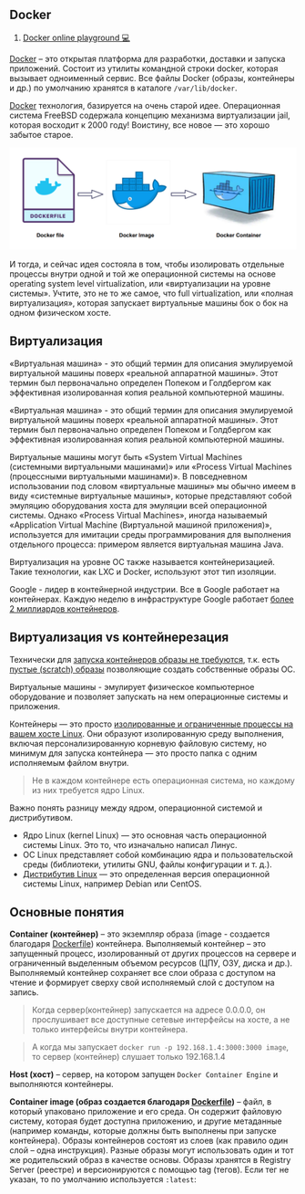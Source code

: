 ## Docker

1. [Docker online playground 💻](https://labs.iximiuz.com/playgrounds/docker)

[Docker](https://docs.docker.com/get-started/overview/) – это открытая платформа для разработки, доставки и запуска приложений. Состоит из утилиты командной строки docker, которая вызывает одноименный сервис. Все файлы Docker (образы, контейнеры и др.) по умолчанию хранятся в каталоге `/var/lib/docker`.

[Docker](https://docs.docker.com/get-started/overview/) технология, базируется на очень старой идее. Операционная система FreeBSD содержала концепцию механизма виртуализации jail, которая восходит к 2000 году! Воистину, все новое — это хорошо забытое старое.

![](https://github.com/eldaroid/pictures/blob/master/iOSWiki/Common/docker.png?raw=true)

И тогда, и сейчас идея состояла в том, чтобы изолировать отдельные процессы внутри одной и той же операционной системы на основе operating system level virtualization, или «виртуализации на уровне системы». Учтите, это не то же самое, что full virtualization, или «полная виртуализация», которая запускает виртуальные машины бок о бок на одном физическом хосте.

## Виртуализация

«Виртуальная машина» - это общий термин для описания эмулируемой виртуальной машины поверх «реальной аппаратной машины». Этот термин был первоначально определен Попеком и Голдбергом как эффективная изолированная копия реальной компьютерной машины.

«Виртуальная машина» - это общий термин для описания эмулируемой виртуальной машины поверх «реальной аппаратной машины». Этот термин был первоначально определен Попеком и Голдбергом как эффективная изолированная копия реальной компьютерной машины.

Виртуальные машины могут быть «System Virtual Machines (системными виртуальными машинами)» или «Process Virtual Machines (процессными виртуальными машинами)». В повседневном использовании под словом «виртуальные машины» мы обычно имеем в виду «системные виртуальные машины», которые представляют собой эмуляцию оборудования хоста для эмуляции всей операционной системы. Однако «Process Virtual Machines», иногда называемый «Application Virtual Machine (Виртуальной машиной приложения)», используется для имитации среды программирования для выполнения отдельного процесса: примером является виртуальная машина Java.

Виртуализация на уровне ОС также называется контейнеризацией. Такие технологии, как LXC и Docker, используют этот тип изоляции.

Google - лидер в контейнерной индустрии. Все в Google работает на контейнерах. Каждую неделю в инфраструктуре Google работает [более 2 миллиардов контейнеров](https://speakerdeck.com/jbeda/containers-at-scale).

## Виртуализация vs контейнерезация

Технически для [запуска контейнеров образы не требуются](https://iximiuz.com/en/posts/you-dont-need-an-image-to-run-a-container/), т.к. есть [пустые (scratch) образы](https://hub.docker.com/_/scratch) позволяющие создать собственные образы ОС.

Виртуальные машины - эмулирует физическое компьютерное оборудование и позволяет запускать на нем операционные системы и приложения.

Контейнеры — это просто [изолированные и ограниченные процессы на вашем хосте Linux](https://iximiuz.com/en/posts/not-every-container-has-an-operating-system-inside/). Они образуют изолированную среду выполнения, включая персонализированную корневую файловую систему, но минимум для запуска контейнера — это просто папка с одним исполняемым файлом внутри.

> Не в каждом контейнере есть операционная система, но каждому из них требуется ядро ​​Linux.

Важно понять разницу между ядром, операционной системой и дистрибутивом.

* Ядро Linux (kernel Linux) — это основная часть операционной системы Linux. Это то, что изначально написал Линус.
* ОС Linux представляет собой комбинацию ядра и пользовательской среды (библиотеки, утилиты GNU, файлы конфигурации и т. д.).
* [Дистрибутив Linux](https://en.wikipedia.org/wiki/Linux_distribution) — это определенная версия операционной системы Linux, например Debian или CentOS.

## Основные понятия

**Container (контейнер)** – это экземпляр образа (image - создается благодаря [Dockerfile](./4.3.2%20Dockerfile.md)) контейнера. Выполняемый контейнер – это запущенный процесс, изолированный от других процессов на сервере и ограниченный выделенным объемом ресурсов (ЦПУ, ОЗУ, диска и др.). Выполняемый контейнер сохраняет все слои образа с доступом на чтение и формирует сверху свой исполняемый слой с доступом на запись.

> Когда сервер(контейнер) запускается на адресе 0.0.0.0, он прослушивает все доступные сетевые интерфейсы на хосте, а не только интерфейсы внутри контейнера.

> А когда мы запускает `docker run -p 192.168.1.4:3000:3000 image`, то сервер (контейнер) слушает только 192.168.1.4

**Host (хост)** – сервер, на котором запущен `Docker Container Engine` и выполняются контейнеры.

**Container image (образ создается благодаря [Dockerfile](./4.3.2%20Dockerfile.md))** – файл, в который упаковано приложение и его среда. Он содержит файловую систему, которая будет доступна приложению, и другие метаданные (например команды, которые должны быть выполнены при запуске контейнера). Образы контейнеров состоят из слоев (как правило один слой – одна инструкция). Разные образы могут использовать один и тот же родительский образ в качестве основы. Образы хранятся в Registry Server (реестре) и версионируются с помощью tag (тегов). Если тег не указан, то по умолчанию используется `:latest`:

